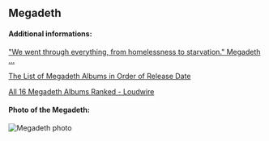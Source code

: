 ## Megadeth
#### Additional informations:
["We went through everything, from homelessness to starvation." Megadeth ...](https://www.loudersound.com/features/megadeth-at-40-feature-metal-hammer)

[The List of Megadeth Albums in Order of Release Date](https://www.thereadingorder.com/megadeth-albums-in-order/)

[All 16 Megadeth Albums Ranked - Loudwire](https://loudwire.com/megadeth-albums-ranked/)

#### Photo of the Megadeth:
![Megadeth photo](https:https://metalheadcommunity.com/wp-content/uploads/2021/07/Megadeth-lineup-through-the-years-2010.jpg)
